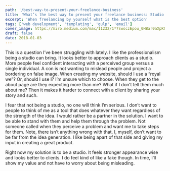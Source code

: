 ```yaml
---
path: '/best-way-to-present-your-freelance-business'
title: 'What’s the best way to present your freelance business: Studio or Person?'
excerpt: 'When freelancing by yourself what is the best option'
tags: ['web development', 'templating', 'gulp', 'email']
cover_image: https://miro.medium.com/max/11232/1*7swsczEpou_0HBar0aXpKQ.jpeg
draft: false
date: 2018-01-03
---
```


This is a question I’ve been struggling with lately. I like the professionalism being a studio can bring. It looks better to approach clients as a studio. More people feel confident interacting with a perceived group versus a single individual. A con is not wanting to mislead people and project a bordering on false image. When creating my website, should I use a “royal we”? Or, should I use I? I’m unsure which to choose. When they get to the about page are they expecting more than me? What if I don’t tell them much about me? Then it makes it harder to connect with a client by sharing your story and such.

I fear that not being a studio, no one will think I’m serious. I don’t want to people to think of me as a tool that does whatever they want regardless of the strength of the idea. I would rather be a partner in the solution. I want to be able to stand with them and help them through the problem. Not someone called when they perceive a problem and want me to take steps for them. Note, there isn’t anything wrong with that. I, myself, don’t want to be far from the idea generation. I like being apart of that side and giving my input in creating a great product.

Right now my solution is to be a studio. It feels stronger appearance wise and looks better to clients. I do feel kind of like a fake though. In time, I’ll show my value and not have to worry about being misleading.